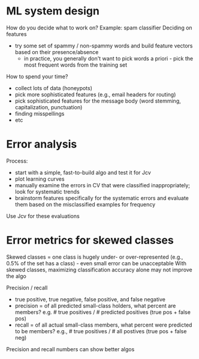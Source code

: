 # ML system design
How do you decide what to work on?
Example: spam classifier
Deciding on features
* try some set of spammy / non-spammy words and build feature vectors based on their presence/absence
  * in practice, you generally don't want to pick words a priori - pick the most frequent words from the training set

How to spend your time?
* collect lots of data (honeypots)
* pick more sophisticated features (e.g., email headers for routing)
* pick sophisticated features for the message body (word stemming, capitalization, punctuation)
* finding misspellings
* etc

# Error analysis
Process:
* start with a simple, fast-to-build algo and test it for Jcv
* plot learning curves
* manually examine the errors in CV that were classified inappropriately; look for systematic trends
* brainstorm features specifically for the systematic errors and evaluate them based on the misclassified examples for frequency

Use Jcv for these evaluations

# Error metrics for skewed classes
Skewed classes = one class is hugely under- or over-represented (e.g., 0.5% of the set has a class) - even small error can be unacceptable
With skewed classes, maximizing classification accuracy alone may not improve the algo

Precision / recall
* true positive, true negative, false positive, and false negative
* precision = of all predicted small-class holders, what percent are members? e.g. # true positives / # predicted positives (true pos + false pos)
* recall = of all actual small-class members, what percent were predicted to be members? e.g., # true positives / # all postives (true pos + false neg)

Precision and recall numbers can show better algos
